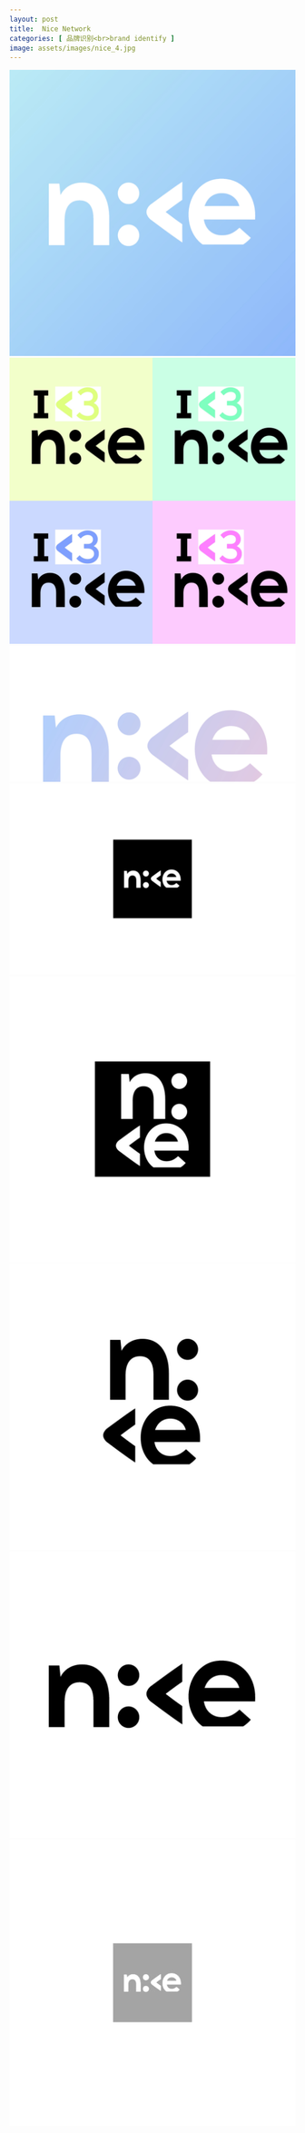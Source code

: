 ```yaml
---
layout: post
title:  Nice Network
categories: [ 品牌识别<br>brand identify ]
image: assets/images/nice_4.jpg
---
```

![](/assets/images/nice_1.jpg)
![](/assets/images/nice_7.jpg)
![](/assets/images/nice_6.jpg)
![](/assets/images/nice_5.jpg)
![](/assets/images/nice_4.jpg)
![](/assets/images/nice_3.jpg)
![](/assets/images/nice_2.jpg)
![](/assets/images/nice_1.gif)
